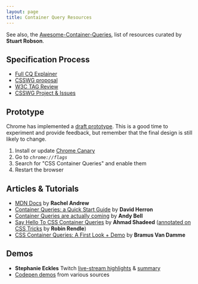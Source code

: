 ```yaml
---
layout: page
title: Container Query Resources
---
```


See also, the
[Awesome-Container-Queries](https://github.com/sturobson/Awesome-Container-Queries),
list of resources
curated by **Stuart Robson**.

## Specification Process

- [Full CQ Explainer](https://github.com/oddbird/css-sandbox/blob/main/src/rwd/query/explainer.md)
- [CSSWG proposal](https://github.com/w3c/csswg-drafts/issues/5796)
- [W3C TAG Review](https://github.com/w3ctag/design-reviews/issues/592)
- [CSSWG Project & Issues](https://github.com/w3c/csswg-drafts/projects/18)

## Prototype

Chrome has implemented a
[draft prototype](https://crbug.com/1145970).
This is a good time to experiment and provide feedback,
but remember that the final design is still likely to change.

1. Install or update [Chrome Canary](https://www.google.com/chrome/canary/)
2. Go to _`chrome://flags`_
3. Search for "CSS Container Queries" and enable them
4. Restart the browser

## Articles & Tutorials

- [MDN Docs](https://developer.mozilla.org/en-US/docs/Web/CSS/CSS_Container_Queries)
  by **Rachel Andrew**
- [Container Queries: a Quick Start Guide](https://www.oddbird.net/2021/04/05/containerqueries/)
  by **David Herron**
- [Container Queries are actually coming](https://piccalil.li/blog/container-queries-are-actually-coming)
  by **Andy Bell**
- [Say Hello To CSS Container Queries](https://ishadeed.com/article/say-hello-to-css-container-queries/)
  by **Ahmad Shadeed**
  ([annotated on CSS Tricks](https://css-tricks.com/say-hello-to-css-container-queries/)
  by **Robin Rendle**)
- [CSS Container Queries: A First Look + Demo](https://www.bram.us/2021/03/28/css-container-queries-a-first-look-and-demo/)
  by **Bramus Van Damme**

## Demos

- **Stephanie Eckles** Twitch
  [live-stream highlights](https://www.twitch.tv/collections/8k9OzUpxdxb9VA)
  & [summary](https://www.twitch.tv/videos/993981213?collection=8k9OzUpxdxb9VA)
- [Codepen demos](https://codepen.io/collection/XQrgJo)
  from various sources
